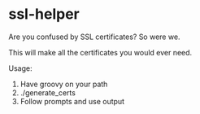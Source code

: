 ssl-helper
==========

Are you confused by SSL certificates?  So were we.

This will make all the certificates you would ever need.

Usage:

1. Have groovy on your path
2. ./generate_certs
3. Follow prompts and use output